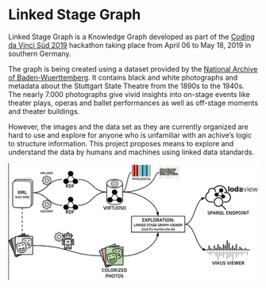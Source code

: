 # Linked Stage Graph

Linked Stage Graph is a Knowledge Graph developed as part of the [Coding da Vinci Süd 2019](https://codingdavinci.de/events/sued/) hackathon taking place from April 06 to May 18, 2019 in southern Germany. 

The graph is being created using a dataset provided by the [National Archive of Baden-Wuerttemberg](https://www.landesarchiv-bw.de/web). It contains black and white photographs and metadata about the Stuttgart State Theatre from the 1890s to the 1940s. The nearly 7.000 photographs give vivid insights into on-stage events like theater plays, operas and ballet performances as well as off-stage moments and theater buildings. 

However, the images and the data set as they are currently organized are hard to use and explore for anyone who is unfamiliar with an achive’s logic to structure information. This project proposes means to explore and understand the data by humans and machines using linked data standards. 

![Workflow](img/workflow.png)



